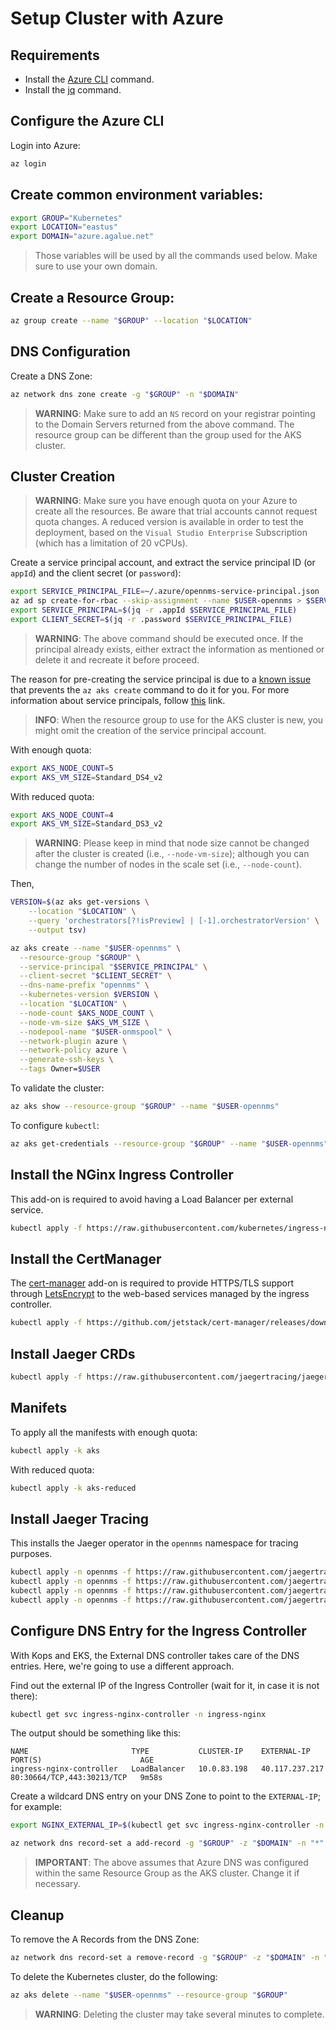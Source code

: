 # Setup Cluster with Azure

## Requirements

* Install the [Azure CLI](https://docs.microsoft.com/en-us/cli/azure/install-azure-cli?view=azure-cli-latest) command.
* Install the [jq](https://stedolan.github.io/jq/) command.

## Configure the Azure CLI

Login into Azure:

```bash
az login
```

## Create common environment variables:

```bash
export GROUP="Kubernetes"
export LOCATION="eastus"
export DOMAIN="azure.agalue.net"
```

> Those variables will be used by all the commands used below. Make sure to use your own domain.

## Create a Resource Group:

```bash
az group create --name "$GROUP" --location "$LOCATION"
```

## DNS Configuration

Create a DNS Zone:

```bash
az network dns zone create -g "$GROUP" -n "$DOMAIN"
```

> **WARNING**: Make sure to add an `NS` record on your registrar pointing to the Domain Servers returned from the above command. The resource group can be different than the group used for the AKS cluster.

## Cluster Creation

> **WARNING**: Make sure you have enough quota on your Azure to create all the resources. Be aware that trial accounts cannot request quota changes. A reduced version is available in order to test the deployment, based on the `Visual Studio Enterprise` Subscription (which has a limitation of 20 vCPUs).

Create a service principal account, and extract the service principal ID (or `appId`) and the client secret (or `password`):

```bash
export SERVICE_PRINCIPAL_FILE=~/.azure/opennms-service-principal.json
az ad sp create-for-rbac --skip-assignment --name $USER-opennms > $SERVICE_PRINCIPAL_FILE
export SERVICE_PRINCIPAL=$(jq -r .appId $SERVICE_PRINCIPAL_FILE)
export CLIENT_SECRET=$(jq -r .password $SERVICE_PRINCIPAL_FILE)
```

> **WARNING**: The above command should be executed once. If the principal already exists, either extract the information as mentioned or delete it and recreate it before proceed.

The reason for pre-creating the service principal is due to a [known issue](https://github.com/Azure/azure-cli/issues/9585) that prevents the `az aks create` command to do it for you. For more information about service principals, follow [this](https://docs.microsoft.com/en-us/azure/aks/kubernetes-service-principal) link.

> **INFO**: When the resource group to use for the AKS cluster is new, you might omit the creation of the service principal account.

With enough quota:

```bash
export AKS_NODE_COUNT=5
export AKS_VM_SIZE=Standard_DS4_v2
```

With reduced quota:

```bash
export AKS_NODE_COUNT=4
export AKS_VM_SIZE=Standard_DS3_v2
```

> **WARNING**: Please keep in mind that node size cannot be changed after the cluster is created (i.e., `--node-vm-size`); although you can change the number of nodes in the scale set (i.e., `--node-count`).

Then,

```bash
VERSION=$(az aks get-versions \
    --location "$LOCATION" \
    --query 'orchestrators[?!isPreview] | [-1].orchestratorVersion' \
    --output tsv)

az aks create --name "$USER-opennms" \
  --resource-group "$GROUP" \
  --service-principal "$SERVICE_PRINCIPAL" \
  --client-secret "$CLIENT_SECRET" \
  --dns-name-prefix "opennms" \
  --kubernetes-version $VERSION \
  --location "$LOCATION" \
  --node-count $AKS_NODE_COUNT \
  --node-vm-size $AKS_VM_SIZE \
  --nodepool-name "$USER-onmspool" \
  --network-plugin azure \
  --network-policy azure \
  --generate-ssh-keys \
  --tags Owner=$USER
```

To validate the cluster:

```bash
az aks show --resource-group "$GROUP" --name "$USER-opennms"
```

To configure `kubectl`:

```bash
az aks get-credentials --resource-group "$GROUP" --name "$USER-opennms"
```

## Install the NGinx Ingress Controller

This add-on is required to avoid having a Load Balancer per external service.

```bash
kubectl apply -f https://raw.githubusercontent.com/kubernetes/ingress-nginx/master/deploy/static/provider/cloud/deploy.yaml
```

## Install the CertManager

The [cert-manager](https://cert-manager.readthedocs.io/en/latest/) add-on is required to provide HTTPS/TLS support through [LetsEncrypt](https://letsencrypt.org) to the web-based services managed by the ingress controller.

```bash
kubectl apply -f https://github.com/jetstack/cert-manager/releases/download/v1.3.0/cert-manager.yaml
```

## Install Jaeger CRDs

```bash
kubectl apply -f https://raw.githubusercontent.com/jaegertracing/jaeger-operator/master/deploy/crds/jaegertracing.io_jaegers_crd.yaml
```

## Manifets

To apply all the manifests with enough quota:

```bash
kubectl apply -k aks
```

With reduced quota:

```bash
kubectl apply -k aks-reduced
```

## Install Jaeger Tracing

This installs the Jaeger operator in the `opennms` namespace for tracing purposes.

```bash
kubectl apply -n opennms -f https://raw.githubusercontent.com/jaegertracing/jaeger-operator/master/deploy/service_account.yaml
kubectl apply -n opennms -f https://raw.githubusercontent.com/jaegertracing/jaeger-operator/master/deploy/role.yaml
kubectl apply -n opennms -f https://raw.githubusercontent.com/jaegertracing/jaeger-operator/master/deploy/role_binding.yaml
kubectl apply -n opennms -f https://raw.githubusercontent.com/jaegertracing/jaeger-operator/master/deploy/operator.yaml
```

## Configure DNS Entry for the Ingress Controller

With Kops and EKS, the External DNS controller takes care of the DNS entries. Here, we're going to use a different approach.

Find out the external IP of the Ingress Controller (wait for it, in case it is not there):

```bash
kubectl get svc ingress-nginx-controller -n ingress-nginx
```

The output should be something like this:

```text
NAME                       TYPE           CLUSTER-IP    EXTERNAL-IP      PORT(S)                      AGE
ingress-nginx-controller   LoadBalancer   10.0.83.198   40.117.237.217   80:30664/TCP,443:30213/TCP   9m58s
```

Create a wildcard DNS entry on your DNS Zone to point to the `EXTERNAL-IP`; for example:

```bash
export NGINX_EXTERNAL_IP=$(kubectl get svc ingress-nginx-controller -n ingress-nginx -o json | jq -r '.status.loadBalancer.ingress[0].ip')

az network dns record-set a add-record -g "$GROUP" -z "$DOMAIN" -n "*" -a $NGINX_EXTERNAL_IP
```

> **IMPORTANT**: The above assumes that Azure DNS was configured within the same Resource Group as the AKS cluster. Change it if necessary.

## Cleanup

To remove the A Records from the DNS Zone:

```bash
az network dns record-set a remove-record -g "$GROUP" -z "$DOMAIN" -n "*" -a $NGINX_EXTERNAL_IP
```

To delete the Kubernetes cluster, do the following:

```bash
az aks delete --name "$USER-opennms" --resource-group "$GROUP"
```

> **WARNING**: Deleting the cluster may take several minutes to complete.
